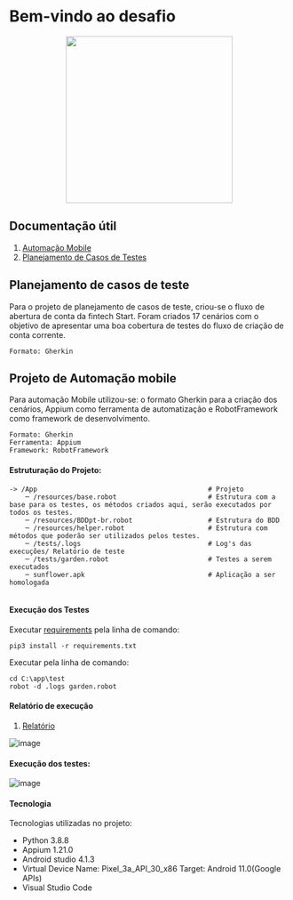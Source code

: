 # Bem-vindo ao desafio

<div align="center">
  <img src="https://encrypted-tbn0.gstatic.com/images?q=tbn:ANd9GcQjaQ4n0pyBnJvEC68ZvdhW-RTXaSTlwLJZnw&usqp=CAU" width="300px"/>
</div>


## Documentação útil

1. [Automação Mobile](https://github.com/LuisFelipeSeabra/DesafioFrontEndRobot/tree/master/app)
2. [Planejamento de Casos de Testes](https://github.com/LuisFelipeSeabra/DesafioFrontEndRobot/blob/master/ContaCorrenteStar.pdf)


## Planejamento de casos de teste
Para o projeto de planejamento de casos de teste, criou-se o fluxo de abertura de conta da fintech Start. Foram criados 17 cenários com o objetivo de apresentar uma boa cobertura de testes do fluxo de criação de conta corrente.
```
Formato: Gherkin 
```


## Projeto de Automação mobile
Para automação Mobile utilizou-se: o formato Gherkin para a criação dos cenários, Appium como ferramenta de automatização e RobotFramework como framework de desenvolvimento.
```
Formato: Gherkin
Ferramenta: Appium
Framework: RobotFramework
```


#### Estruturação do Projeto:
```
-> /App                                           # Projeto                                                                                          
    ─ /resources/base.robot                       # Estrutura com a base para os testes, os métodos criados aqui, serão executados por todos os testes.                           
    ─ /resources/BDDpt-br.robot                   # Estrutura do BDD
    ─ /resources/helper.robot                     # Estrutura com métodos que poderão ser utilizados pelos testes.
    ─ /tests/.logs                                # Log's das execuções/ Relatório de teste
    ─ /tests/garden.robot                         # Testes a serem executados
    ─ sunflower.apk                               # Aplicação a ser homologada
        
```


#### Execução dos Testes
Executar [requirements](https://github.com/LuisFelipeSeabra/DesafioFrontEndRobot/blob/master/app/requirements.txt) pela linha de comando:
```
pip3 install -r requirements.txt
```
Executar pela linha de comando: 
```
cd C:\app\test
robot -d .logs garden.robot
```


#### Relatório de execução

1. [Relatório](https://github.com/LuisFelipeSeabra/DesafioFrontEndRobot/blob/master/app/test/.logs/log.html)

![image](https://user-images.githubusercontent.com/49051123/121533852-0db43e80-c9d7-11eb-9c5a-9a697d5cefdc.png)


#### Execução dos testes:

![image](https://user-images.githubusercontent.com/49051123/121474094-f7d45880-c999-11eb-9c49-f4cbaff55024.png)


#### Tecnologia

Tecnologias utilizadas no projeto:
  * Python 3.8.8
  * Appium 1.21.0
  * Android studio 4.1.3
  * Virtual Device Name: Pixel_3a_API_30_x86 Target: Android 11.0(Google APIs)
  * Visual Studio Code

